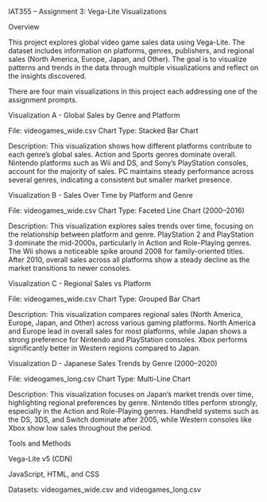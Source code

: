IAT355 – Assignment 3: Vega-Lite Visualizations

Overview

This project explores global video game sales data using Vega-Lite. The dataset includes information on platforms, genres, publishers, and regional sales (North America, Europe, Japan, and Other).
The goal is to visualize patterns and trends in the data through multiple visualizations and reflect on the insights discovered.

There are four main visualizations in this project each addressing one of the assignment prompts.

Visualization A - Global Sales by Genre and Platform

File: videogames_wide.csv
Chart Type: Stacked Bar Chart

Description:
This visualization shows how different platforms contribute to each genre’s global sales.
Action and Sports genres dominate overall. Nintendo platforms such as Wii and DS, and Sony’s PlayStation consoles, account for the majority of sales.
PC maintains steady performance across several genres, indicating a consistent but smaller market presence.

Visualization B - Sales Over Time by Platform and Genre

File: videogames_wide.csv
Chart Type: Faceted Line Chart (2000–2016)

Description:
This visualization explores sales trends over time, focusing on the relationship between platform and genre.
PlayStation 2 and PlayStation 3 dominate the mid-2000s, particularly in Action and Role-Playing genres.
The Wii shows a noticeable spike around 2008 for family-oriented titles.
After 2010, overall sales across all platforms show a steady decline as the market transitions to newer consoles.

Visualization C - Regional Sales vs Platform

File: videogames_wide.csv
Chart Type: Grouped Bar Chart

Description:
This visualization compares regional sales (North America, Europe, Japan, and Other) across various gaming platforms.
North America and Europe lead in overall sales for most platforms, while Japan shows a strong preference for Nintendo and PlayStation consoles.
Xbox performs significantly better in Western regions compared to Japan.

Visualization D - Japanese Sales Trends by Genre (2000–2020)

File: videogames_long.csv
Chart Type: Multi-Line Chart

Description:
This visualization focuses on Japan’s market trends over time, highlighting regional preferences by genre.
Nintendo titles perform strongly, especially in the Action and Role-Playing genres.
Handheld systems such as the DS, 3DS, and Switch dominate after 2005, while Western consoles like Xbox show low sales throughout the period.

Tools and Methods

Vega-Lite v5 (CDN)

JavaScript, HTML, and CSS

Datasets: videogames_wide.csv and videogames_long.csv